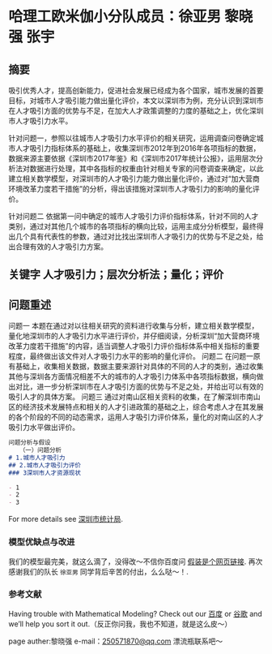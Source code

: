 # 哈理工欧米伽小分队成员：徐亚男 黎晓强 张宇

## 摘要

   吸引优秀人才，提高创新能力，促进社会发展已经成为各个国家，城市发展的首要目标，对城市人才吸引能力做出量化评价，本文以深圳市为例，充分认识到深圳市在人才吸引方面的优势与不足，在加大人才政策调整的力度的基础之上，优化深圳市人才吸引力水平。

   针对问题一，参照以往城市人才吸引力水平评价的相关研究，运用调查问卷确定城市人才吸引力指标体系的基础上，收集深圳市2012年到2016年各项指标的数据，数据来源主要依据《深圳市2017年鉴》和《深圳市2017年统计公报》，运用层次分析法对数据进行处理，其中各指标的权重由针对相关专家的问卷调查来确定，以此建立相关数学模型，对深圳市的人才吸引力能力做出量化评价，通过对“加大营商环境改革力度若干措施”的分析，得出该措施对深圳市人才吸引力的影响的量化评价。

   针对问题二 依据第一问中确定的城市人才吸引力评价指标体系，针对不同的人才类别，通过对其他几个城市的各项指标的横向比较，运用主成分分析模型，最终得出几个具有代表性的参数，通过对比找出深圳市人才吸引力的优势与不足之处，给出合理有效的人才吸引力方案。

## 关键字 人才吸引力；层次分析法；量化；评价

## 问题重述

问题一 本题在通过对以往相关研究的资料进行收集与分析，建立相关数学模型，量化地深圳市的人才吸引力水平进行评价，并仔细阅读，分析深圳“加大营商环境改革力度若干措施”的内容，适当调整人才吸引力评价指标体系中相关指标的重要程度，最终做出该文件对人才吸引力水平的影响的量化评价。
问题二 在问题一原有基础上，收集相关数据，数据主要来源针对具体的不同的人才的类别，通过收集其他与深圳各方面情况相差不大的城市的人才吸引力体系中各项指标数据，横向做出对比，进一步分析深圳市在人才吸引方面的优势与不足之处，并给出可以有效的吸引人才的具体方案。
问题三 通过对南山区相关资料的收集，在了解深圳市南山区的经济技术发展特点和相关的人才引进政策的基础之上，综合考虑人才在其发展的各个阶段的不同的动态需求，运用人才吸引力评价体系，量化的对南山区的人才吸引力水平做出评价。

```markdown
问题分析与假设
   （一）问题分析
# 1.城市人才吸引力
## 2.城市人才吸引力评价
### 3深圳市人才资源现状

- 1
- 2
- 3

```

For more details see [深圳市统计局](https://http://www.sztj.gov.cn).

### 模型优缺点与改进

我们的模型最完美，就这么滴了，没得改～不信你百度问 [假装是个网页链接](https://www.baidu.com). 再次感谢我们的队长 `徐亚男` 同学背后辛苦的付出，么么哒～！.

### 参考文献

Having trouble with Mathematical Modeling? Check out our [百度](https://www.baidu.com) or [谷歌](https://http://www.google.cn/) and we’ll help you sort it out.（反正你问我，我也不知道，就是这么皮～）


page auther:黎晓强 e-mail：250571870@qq.com 漂流瓶联系吧～
